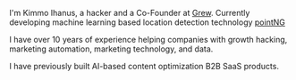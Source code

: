 I'm Kimmo Ihanus, a hacker and a Co-Founder at [Grew](https://grew.dev). Currently developing machine learning based location detection technology [pointNG](httsp://pointng.io)

I have over 10 years of experience helping companies with growth hacking, marketing automation, marketing technology, and data.

I have previously built AI-based content optimization B2B SaaS products. 